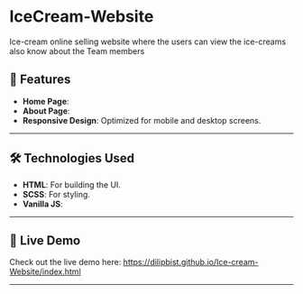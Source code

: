 # IceCream-Website
Ice-cream online selling website where the users can view the ice-creams also know about the Team members


## 🌟 Features

- **Home Page**:
- **About Page**:
- **Responsive Design**: Optimized for mobile and desktop screens.

---

## 🛠️ Technologies Used

- **HTML**: For building the UI.
- **SCSS**: For styling.
- **Vanilla JS**:

---

## 🚀 Live Demo

Check out the live demo here: https://dilipbist.github.io/Ice-cream-Website/index.html

---
